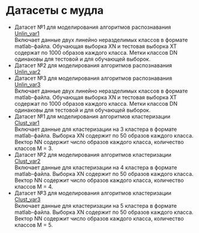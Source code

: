 # Датасеты с мудла

+ Датасет №1 для моделирования алгоритмов распознавания  
    [Unlin_var1](Unlin_var1.mat)  
    Включает данные двух линейно неразделимых классов в формате matlab-файла. Обучающая выборка XN и тестовая выборка XT содержат по 1000 образов каждого класса. Метки классов DN одинаковы для тестовой и для обучающей выборок.
+ Датасет №2 для моделирования алгоритмов распознавания  
    [Unlin_var2](Unlin_var2.mat)  
+ Датасет №3 для моделирования алгоритмов распознавания  
    [Unlin_var3](Unlin_var3.mat)  
    Включает данные двух линейно неразделимых классов в формате matlab-файла. Обучающая выборка XN и тестовая выборка XT содержат по 1000 образов каждого класса. Метки классов DN одинаковы для тестовой и для обучающей выборок.
+ Датасет №1 для моделирования алгоритмов кластеризации  
    [Clust_var1](Clust_var1.mat)  
    Включает данные для кластеризации на 3 кластера в формате matlab-файла. Выборка XN содержит по 50 образов каждого класса. Вектор NN содержит число образов каждого класса, количество классов M = 3.
+ Датасет №2 для моделирования алгоритмов кластеризации  
    [Clust_var2](Clust_var2.mat)  
    Включает данные для кластеризации на 4 кластера в формате matlab-файла. Выборка XN содержит по 50 образов каждого класса. Вектор NN содержит число образов каждого класса, количество классов M = 4.
+ Датасет №3 для моделирования алгоритмов кластеризации  
    [Clust_var3](Clust_var3.mat)  
    Включает данные для кластеризации на 5 кластера в формате matlab-файла. Выборка XN содержит по 50 образов каждого класса. Вектор NN содержит число образов каждого класса, количество классов M = 5.
